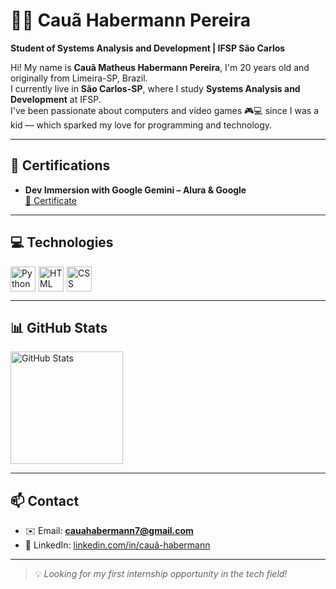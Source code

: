 # 👨‍💻 Cauã Habermann Pereira

**Student of Systems Analysis and Development | IFSP São Carlos**

Hi! My name is **Cauã Matheus Habermann Pereira**, I'm 20 years old and originally from Limeira-SP, Brazil.  
I currently live in **São Carlos-SP**, where I study **Systems Analysis and Development** at IFSP.  
I've been passionate about computers and video games 🎮💻 since I was a kid — which sparked my love for programming and technology.

---

## 🏅 Certifications

- **Dev Immersion with Google Gemini – Alura & Google**  
  [📄 Certificate](https://github.com/BABERMANN/BABERMANN/blob/main/certificados/certificado-google-gemini.png-1.png?raw=true)

---

## 💻 Technologies 

<div style="display: flex; gap: 5px;">
  <img alt="Python" title="Python" width="40px" src="https://cdn.jsdelivr.net/gh/devicons/devicon/icons/python/python-original.svg"/>
  <img alt="HTML" title="HTML" width="40px" src="https://cdn.jsdelivr.net/gh/devicons/devicon/icons/html5/html5-original.svg"/>
  <img alt="CSS" title="CSS" width="40px" src="https://cdn.jsdelivr.net/gh/devicons/devicon/icons/css3/css3-original.svg"/>
</div>

---

## 📊 GitHub Stats

<img alt="GitHub Stats" height="180em" src="https://github-readme-stats.vercel.app/api?username=babermann&show_icons=true&theme=tokyonight&locale=en" />

---

## 📫 Contact

- ✉️ Email: **cauahabermann7@gmail.com**  
- 🔗 LinkedIn: [linkedin.com/in/cauã-habermann](https://www.linkedin.com/in/cauã-habermann/)

---

> 💡 *Looking for my first internship opportunity in the tech field!*

  
